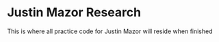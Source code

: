 # Justin Mazor Research

This is where all practice code for Justin Mazor will reside when finished
